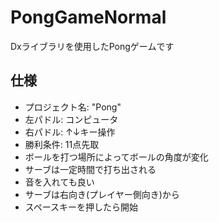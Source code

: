# PongGameNormal
Dxライブラリを使用したPongゲームです

## 仕様
- プロジェクト名: "Pong"
- 左パドル: コンピュータ
- 右パドル: ↑↓キー操作
- 勝利条件: 11点先取
- ボールを打つ場所によってボールの角度が変化
- サーブは一定時間で打ち出される
- 音を入れても良い
- サーブは右向き(プレイヤー側向き)から
- スペースキーを押したら開始